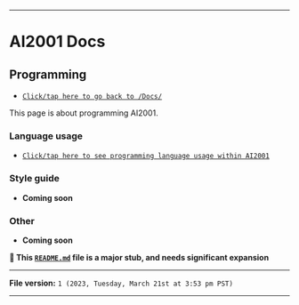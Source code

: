 
***

# AI2001 Docs

## Programming

- [`Click/tap here to go back to /Docs/`](/Docs/)

This page is about programming AI2001.

### Language usage

- [`Click/tap here to see programming language usage within AI2001`](/Docs/Programming/Language-Usage/)

### Style guide

- **Coming soon**

### Other

- **Coming soon**

**🌱️ This [`README.md`](/Docs/Programming/README.md) file is a major stub, and needs significant expansion**

***

**File version:** `1 (2023, Tuesday, March 21st at 3:53 pm PST)`

***

